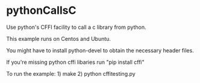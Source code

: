 # pythonCallsC
Use python's CFFI facility to call a c library from python.

This example runs on Centos and Ubuntu. 

You might have to install python-devel to obtain the necessary header files. 

If you're missing python cffi libaries run "pip install cffi"

To run the example:
	1) make 
	2) python cffitesting.py

